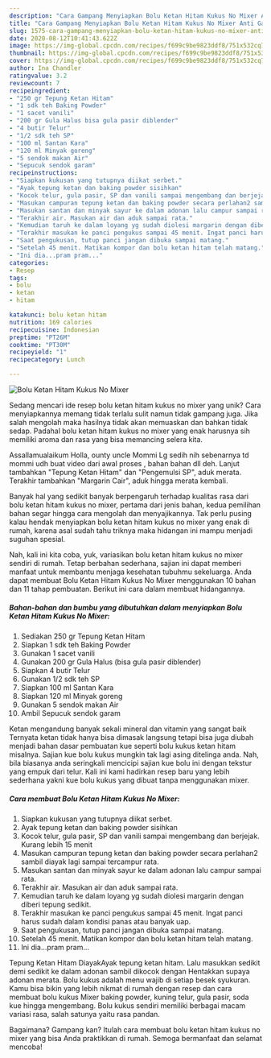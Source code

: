 ```yaml
---
description: "Cara Gampang Menyiapkan Bolu Ketan Hitam Kukus No Mixer Anti Gagal"
title: "Cara Gampang Menyiapkan Bolu Ketan Hitam Kukus No Mixer Anti Gagal"
slug: 1575-cara-gampang-menyiapkan-bolu-ketan-hitam-kukus-no-mixer-anti-gagal
date: 2020-08-12T10:41:43.622Z
image: https://img-global.cpcdn.com/recipes/f699c9be9823ddf8/751x532cq70/bolu-ketan-hitam-kukus-no-mixer-foto-resep-utama.jpg
thumbnail: https://img-global.cpcdn.com/recipes/f699c9be9823ddf8/751x532cq70/bolu-ketan-hitam-kukus-no-mixer-foto-resep-utama.jpg
cover: https://img-global.cpcdn.com/recipes/f699c9be9823ddf8/751x532cq70/bolu-ketan-hitam-kukus-no-mixer-foto-resep-utama.jpg
author: Ina Chandler
ratingvalue: 3.2
reviewcount: 7
recipeingredient:
- "250 gr Tepung Ketan Hitam"
- "1 sdk teh Baking Powder"
- "1 sacet vanili"
- "200 gr Gula Halus bisa gula pasir diblender"
- "4 butir Telur"
- "1/2 sdk teh SP"
- "100 ml Santan Kara"
- "120 ml Minyak goreng"
- "5 sendok makan Air"
- "Sepucuk sendok garam"
recipeinstructions:
- "Siapkan kukusan yang tutupnya diikat serbet."
- "Ayak tepung ketan dan baking powder sisihkan"
- "Kocok telur, gula pasir, SP dan vanili sampai mengembang dan berjejak. Kurang lebih 15 menit"
- "Masukan campuran tepung ketan dan baking powder secara perlahan2 sambil diayak lagi sampai tercampur rata."
- "Masukan santan dan minyak sayur ke dalam adonan lalu campur sampai rata."
- "Terakhir air. Masukan air dan aduk sampai rata."
- "Kemudian taruh ke dalam loyang yg sudah diolesi margarin dengan diberi tepung sedikit."
- "Terakhir masukan ke panci pengukus sampai 45 menit. Ingat panci harus sudah dalam kondisi panas atau banyak uap."
- "Saat pengukusan, tutup panci jangan dibuka sampai matang."
- "Setelah 45 menit. Matikan kompor dan bolu ketan hitam telah matang."
- "Ini dia...pram pram..."
categories:
- Resep
tags:
- bolu
- ketan
- hitam

katakunci: bolu ketan hitam 
nutrition: 169 calories
recipecuisine: Indonesian
preptime: "PT26M"
cooktime: "PT30M"
recipeyield: "1"
recipecategory: Lunch

---
```



![Bolu Ketan Hitam Kukus No Mixer](https://img-global.cpcdn.com/recipes/f699c9be9823ddf8/751x532cq70/bolu-ketan-hitam-kukus-no-mixer-foto-resep-utama.jpg)

Sedang mencari ide resep bolu ketan hitam kukus no mixer yang unik? Cara menyiapkannya memang tidak terlalu sulit namun tidak gampang juga. Jika salah mengolah maka hasilnya tidak akan memuaskan dan bahkan tidak sedap. Padahal bolu ketan hitam kukus no mixer yang enak harusnya sih memiliki aroma dan rasa yang bisa memancing selera kita.

Assallamualaikum Holla, ounty uncle Mommi Lg sedih nih sebenarnya td mommi udh buat video dari awal proses , bahan bahan dll deh. Lanjut tambahkan &#34;Tepung Ketan Hitam&#34; dan &#34;Pengemulsi SP&#34;, aduk merata. Terakhir tambahkan &#34;Margarin Cair&#34;, aduk hingga merata kembali.

Banyak hal yang sedikit banyak berpengaruh terhadap kualitas rasa dari bolu ketan hitam kukus no mixer, pertama dari jenis bahan, kedua pemilihan bahan segar hingga cara mengolah dan menyajikannya. Tak perlu pusing kalau hendak menyiapkan bolu ketan hitam kukus no mixer yang enak di rumah, karena asal sudah tahu triknya maka hidangan ini mampu menjadi suguhan spesial.


Nah, kali ini kita coba, yuk, variasikan bolu ketan hitam kukus no mixer sendiri di rumah. Tetap berbahan sederhana, sajian ini dapat memberi manfaat untuk membantu menjaga kesehatan tubuhmu sekeluarga. Anda dapat membuat Bolu Ketan Hitam Kukus No Mixer menggunakan 10 bahan dan 11 tahap pembuatan. Berikut ini cara dalam membuat hidangannya.

<!--inarticleads1-->

##### Bahan-bahan dan bumbu yang dibutuhkan dalam menyiapkan Bolu Ketan Hitam Kukus No Mixer:

1. Sediakan 250 gr Tepung Ketan Hitam
1. Siapkan 1 sdk teh Baking Powder
1. Gunakan 1 sacet vanili
1. Gunakan 200 gr Gula Halus (bisa gula pasir diblender)
1. Siapkan 4 butir Telur
1. Gunakan 1/2 sdk teh SP
1. Siapkan 100 ml Santan Kara
1. Siapkan 120 ml Minyak goreng
1. Gunakan 5 sendok makan Air
1. Ambil Sepucuk sendok garam


Ketan mengandung banyak sekali mineral dan vitamin yang sangat baik Ternyata ketan tidak hanya bisa dimasak langsung tetapi bisa juga diubah menjadi bahan dasar pembuatan kue seperti bolu kukus ketan hitam misalnya. Sajian kue bolu kukus mungkin tak lagi asing ditelinga anda. Nah, bila biasanya anda seringkali mencicipi sajian kue bolu ini dengan tekstur yang empuk dari telur. Kali ini kami hadirkan resep baru yang lebih sederhana yakni kue bolu kukus yang dibuat tanpa menggunakan mixer. 

<!--inarticleads2-->

##### Cara membuat Bolu Ketan Hitam Kukus No Mixer:

1. Siapkan kukusan yang tutupnya diikat serbet.
1. Ayak tepung ketan dan baking powder sisihkan
1. Kocok telur, gula pasir, SP dan vanili sampai mengembang dan berjejak. Kurang lebih 15 menit
1. Masukan campuran tepung ketan dan baking powder secara perlahan2 sambil diayak lagi sampai tercampur rata.
1. Masukan santan dan minyak sayur ke dalam adonan lalu campur sampai rata.
1. Terakhir air. Masukan air dan aduk sampai rata.
1. Kemudian taruh ke dalam loyang yg sudah diolesi margarin dengan diberi tepung sedikit.
1. Terakhir masukan ke panci pengukus sampai 45 menit. Ingat panci harus sudah dalam kondisi panas atau banyak uap.
1. Saat pengukusan, tutup panci jangan dibuka sampai matang.
1. Setelah 45 menit. Matikan kompor dan bolu ketan hitam telah matang.
1. Ini dia...pram pram...


Tepung Ketan Hitam DiayakAyak tepung ketan hitam. Lalu masukkan sedikit demi sedikit ke dalam adonan sambil dikocok dengan Hentakkan supaya adonan merata. Bolu kukus adalah menu wajib di setiap besek syukuran. Kamu bisa bikin yang lebih nikmat di rumah dengan resep dan cara membuat bolu kukus Mixer baking powder, kuning telur, gula pasir, soda kue hingga mengembang. Bolu kukus sendiri memiliki berbagai macam variasi rasa, salah satunya yaitu rasa pandan. 

Bagaimana? Gampang kan? Itulah cara membuat bolu ketan hitam kukus no mixer yang bisa Anda praktikkan di rumah. Semoga bermanfaat dan selamat mencoba!
